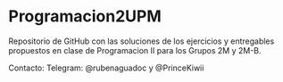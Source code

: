 # Programacion2UPM
Repositorio de GitHub con las soluciones de los ejercicios y entregables propuestos en clase de Programacion II para los Grupos 2M y 2M-B. 

Contacto: 
Telegram: @rubenaguadoc y @PrinceKiwii
